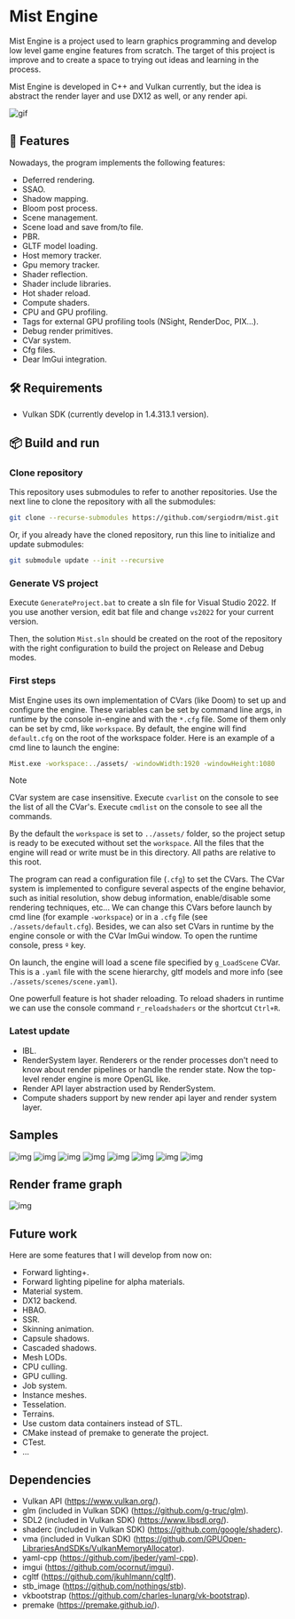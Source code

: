 # Mist Engine
Mist Engine is a project used to learn graphics programming and develop low level game engine features from scratch. The target of this project is improve and to create a space to trying out ideas and learning in the process.

Mist Engine is developed in C++ and Vulkan currently, but the idea is abstract the render layer and use DX12 as well, or any render api.

<!-- GIFS -->
<!-- ![img](/docs/01_noImGui.png) -->
![gif](/docs/demo_intro.gif)

## 🚀 Features
Nowadays, the program implements the following features:
* Deferred rendering.
* SSAO.
* Shadow mapping.
* Bloom post process.
* Scene management.
* Scene load and save from/to file.
* PBR.
* GLTF model loading.
* Host memory tracker.
* Gpu memory tracker.
* Shader reflection.
* Shader include libraries.
* Hot shader reload.
* Compute shaders.
* CPU and GPU profiling.
* Tags for external GPU profiling tools (NSight, RenderDoc, PIX...).
* Debug render primitives.
* CVar system.
* Cfg files.
* Dear ImGui integration.

## 🛠️ Requirements
* Vulkan SDK (currently develop in 1.4.313.1 version).

## 📦 Build and run

### Clone repository
This repository uses submodules to refer to another repositories. Use the next line to clone the repository with all the submodules:

```bash
git clone --recurse-submodules https://github.com/sergiodrm/mist.git
```

Or, if you already have the cloned repository, run this line to initialize and update submodules:

```bash
git submodule update --init --recursive
```

### Generate VS project
Execute `GenerateProject.bat` to create a sln file for Visual Studio 2022. If you use another version, edit bat file and change `vs2022` for your current version. 

Then, the solution `Mist.sln` should be created on the root of the repository with the right configuration to build the project on Release and Debug modes.

### First steps
Mist Engine uses its own implementation of CVars (like Doom) to set up and configure the engine. These variables can be set by command line args, in runtime by the console in-engine and with the `*.cfg` file. Some of them only can be set by cmd, like `workspace`. By default, the engine will find `default.cfg` on the root of the workspace folder. Here is an example of a cmd line to launch the engine:

```bash
Mist.exe -workspace:../assets/ -windowWidth:1920 -windowHeight:1080
```

> [!NOTE]
> CVar system are case insensitive.
> Execute `cvarlist` on the console to see the list of all the CVar's.
> Execute `cmdlist` on the console to see all the commands.

By the default the `workspace` is set to `../assets/` folder, so the project setup is ready to be executed without set the `workspace`. All the files that the engine will read or write must be in this directory. All paths are relative to this root.

The program can read a configuration file (`.cfg`) to set the CVars. The CVar system is implemented to configure several aspects of the engine behavior, such as initial resolution, show debug information, enable/disable some rendering techniques, etc... We can change this CVars before launch by cmd line (for example `-workspace`) or in a `.cfg` file (see `./assets/default.cfg`). Besides, we can also set CVars in runtime by the engine console or with the CVar ImGui window. To open the runtime console, press `º` key.

On launch, the engine will load a scene file specified by `g_LoadScene` CVar. This is a `.yaml` file with the scene hierarchy, gltf models and more info (see `./assets/scenes/scene.yaml`).

One powerfull feature is hot shader reloading. To reload shaders in runtime we can use the console command `r_reloadshaders` or the shortcut `Ctrl+R`.


### Latest update
* IBL.
* RenderSystem layer. Renderers or the render processes don't need to know about render pipelines or handle the render state. Now the top-level render engine is more OpenGL like.
* Render API layer abstraction used by RenderSystem.
* Compute shaders support by new render api layer and render system layer.

## Samples
![img](/docs/ssao.gif)
![img](/docs/02_SceneEditor.png)
![img](/docs/03_ShadowMapDebug.png)
![img](/docs/shadow_mapping.gif)
![img](/docs/shadowmapping.gif)
![img](/docs/04_ProfilingAndBloom.png)
![img](/docs/05_GPUParticles.png)
![img](/docs/06_NSight.png)

## Render frame graph
![img](/docs/Frame.jpg)

## Future work
Here are some features that I will develop from now on:
* Forward lighting+.
* Forward lighting pipeline for alpha materials.
* Material system.
* DX12 backend.
* HBAO.
* SSR.
* Skinning animation.
* Capsule shadows.
* Cascaded shadows.
* Mesh LODs.
* CPU culling.
* GPU culling.
* Job system.
* Instance meshes.
* Tesselation.
* Terrains.
* Use custom data containers instead of STL.
* CMake instead of premake to generate the project.
* CTest.
* ...

## Dependencies
* Vulkan API (https://www.vulkan.org/).
* glm (included in Vulkan SDK) (https://github.com/g-truc/glm).
* SDL2 (included in Vulkan SDK) (https://www.libsdl.org/).
* shaderc (included in Vulkan SDK) (https://github.com/google/shaderc).
* vma (included in Vulkan SDK) (https://github.com/GPUOpen-LibrariesAndSDKs/VulkanMemoryAllocator).
* yaml-cpp (https://github.com/jbeder/yaml-cpp).
* imgui (https://github.com/ocornut/imgui).
* cgltf (https://github.com/jkuhlmann/cgltf).
* stb_image (https://github.com/nothings/stb).
* vkbootstrap (https://github.com/charles-lunarg/vk-bootstrap).
* premake (https://premake.github.io/).